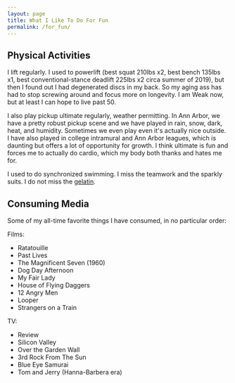 ```yaml
---
layout: page
title: What I Like To Do For Fun
permalink: /for_fun/
---
```


## Physical Activities

I lift regularly. I used to powerlift (best squat 210lbs x2, best bench 135lbs x1, best conventional-stance deadlift 225lbs x2 circa summer of 2019), but then I found out I had degenerated discs in my back. So my aging ass has had to stop screwing around and focus more on longevity. I am Weak now, but at least I can hope to live past 50.

I also play pickup ultimate regularly, weather permitting. In Ann Arbor, we have a pretty robust pickup scene and we have played in rain, snow, dark, heat, and humidity. Sometimes we even play even it's actually nice outside. I have also played in college intramural and Ann Arbor leagues, which is daunting but offers a lot of opportunity for growth. I think ultimate is fun and forces me to actually do cardio, which my body both thanks and hates me for.

I used to do synchronized swimming. I miss the teamwork and the sparkly suits. I do not miss the [gelatin](https://www.youtube.com/watch?v=tljtD49-b2o).

## Consuming Media

Some of my all-time favorite things I have consumed, in no particular order:

Films:
* Ratatouille
* Past Lives
* The Magnificent Seven (1960)
* Dog Day Afternoon
* My Fair Lady
* House of Flying Daggers
* 12 Angry Men
* Looper
* Strangers on a Train

TV:
* Review
* Silicon Valley
* Over the Garden Wall
* 3rd Rock From The Sun
* Blue Eye Samurai
* Tom and Jerry (Hanna-Barbera era)

